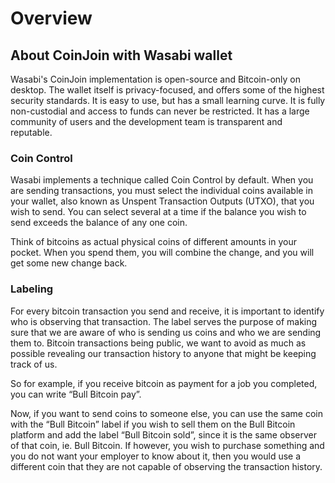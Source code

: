 # Overview

## About CoinJoin with Wasabi wallet

Wasabi's CoinJoin implementation is open-source and Bitcoin-only on desktop. The wallet itself is privacy-focused, and offers some of the highest security standards. It is easy to use, but has a small learning curve. It is fully non-custodial and access to funds can never be restricted. It has a large community of users and the development team is transparent and reputable.&#x20;

### **Coin Control**

Wasabi implements a technique called Coin Control by default. When you are sending transactions, you must select the individual coins available in your wallet, also known as Unspent Transaction Outputs (UTXO), that you wish to send. You can select several at a time if the balance you wish to send exceeds the balance of any one coin.

Think of bitcoins as actual physical coins of different amounts in your pocket. When you spend them, you will combine the change, and you will get some new change back.

### Labeling

For every bitcoin transaction you send and receive, it is important to identify who is observing that transaction. The label serves the purpose of making sure that we are aware of who is sending us coins and who we are sending them to. Bitcoin transactions being public, we want to avoid as much as possible revealing our transaction history to anyone that might be keeping track of us.

So for example, if you receive bitcoin as payment for a job you completed, you can write “Bull Bitcoin pay”.

Now, if you want to send coins to someone else, you can use the same coin with the “Bull Bitcoin” label if you wish to sell them on the Bull Bitcoin platform and add the label “Bull Bitcoin sold”, since it is the same observer of that coin, ie. Bull Bitcoin. If however, you wish to purchase something and you do not want your employer to know about it, then you would use a different coin that they are not capable of observing the transaction history.
